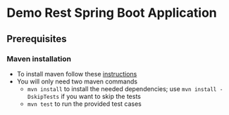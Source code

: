 # Demo Rest Spring Boot Application

## Prerequisites

### Maven installation
* To install maven follow these [instructions](https://maven.apache.org/install.html)
* You will only need two maven commands
  * ```mvn install``` to install the needed dependencies; use ```mvn install -DskipTests``` if you want to skip the tests
  * ```mvn test``` to run the provided test cases

